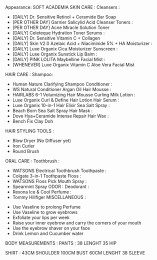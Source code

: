 Appearance: SOFT ACADEMIA
SKIN CARE :
Cleansers : 
* [DAILY] Dr. Sensitive Retinol + Ceramide Bar Soap
* [PER OTHER DAY] Garnier Salicylid Acid Cleanser 
Toners :
* [PER OTHER DAY] Acne Miracle Solution Toner 
* [DAILY] Celeteque Hydration Toner
Serums : 
* [DAILY] Dr. Sensitive Vitamin C + Collagen
* [DAILY] Skin V2.0 Azelaic Acid + Niaciminide 5% + HA
Moisturizer : 
* [DAILY] Luxe Organix Cica Moisturizer
Sunscreen : 
* [DAILY] Luxe Organix Sunstick
Lip Balm :
* [DAILY] PINK LOLITA Maybelline 
Facial Mist :
* [WHENEVER] Luxe Organix Vitamin C Aloe Vera Facial Mist

HAIR CARE :
Shampoo:
* Human Nature Clarifying Shampoo
Conditioner :
* WS Natural Conditioner Argan Oil
Hair Mousse :
* HAIRLABS 6-1 Volumizing Hair Mousse
Curling Milk Lotion : 
* Luxe Organix Curl & Define Hair Lotion
Hair Serum :
* Luxe Organix 10-in-1 Hair Elixir
Sea Salt Spray : 
* Beach Born Sea Salt Spray
Hair Mask :
* Dove Hya+Ceramide Intense Repair
Hair Wax :
* Bench Fix Clay Doh

HAIR STYLING TOOLS :
* Blow Dryer (No Diffuser yet)
* Iron Curler
* Round Brush

ORAL CARE :
Toothbrush :
* WATSONS Electrical Toothbrush
Toothpaste :
* Colgate 3-in-1 Toothpaste
Floss :
* WATSONS Floss Pick
Mouth Spray :
* Spearmint Spray
ODOR :
Deodorant :
* Rexona Ice & Cool
Perfume : 
* Tommy Hilifiger 
MISCELLANEOUS : 
- Use Vaseline to prolong Perfume
- Use Vaseline to grow eyebrows
- Exfoliate your lips per week
- Raise your inner eyebrow and carry the corners of your mouth
- Use the eyebrow shaver on your face
- Drink Lemon and Cucumber water

BODY MEASUREMENTS :
PANTS : 
38 LENGHT
35 HIP 

SHIRT : 
43CM SHOULDER 
100CM BUST
60CM LENGHT 
38 SLEEVE
